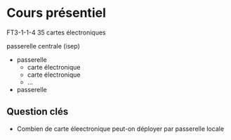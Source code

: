 # Cours présentiel

FT3-1-1-4
35 cartes électroniques

passerelle centrale (isep)
* passerelle
    * carte électronique
    * carte électronique
    * ...
* passerelle

## Question clés

* Combien de carte éleectronique peut-on déployer par passerelle locale





